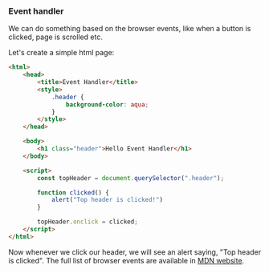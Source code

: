 ### Event handler 

We can do something based on the browser events, like when a button is clicked, page is scrolled etc. 

Let's create a simple html page: 
```html
<html>
    <head>
        <title>Event Handler</title>
        <style>
            .header {
                background-color: aqua;
            }
        </style>
    </head>

    <body>
        <h1 class="header">Hello Event Handler</h1>
    </body>

    <script>
        const topHeader = document.querySelector(".header");

        function clicked() {
            alert("Top header is clicked!")
        }

        topHeader.onclick = clicked;
    </script>
</html>
```

Now whenever we click our header, we will see an alert saying, "Top header is clicked". The full list of browser events are available in [MDN website]().
